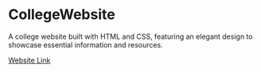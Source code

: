 # CollegeWebsite
A college website built with HTML and CSS, featuring an elegant design to showcase essential information and resources.

[Website Link](https://yogithaaah.github.io/CollegeWebsite/)
